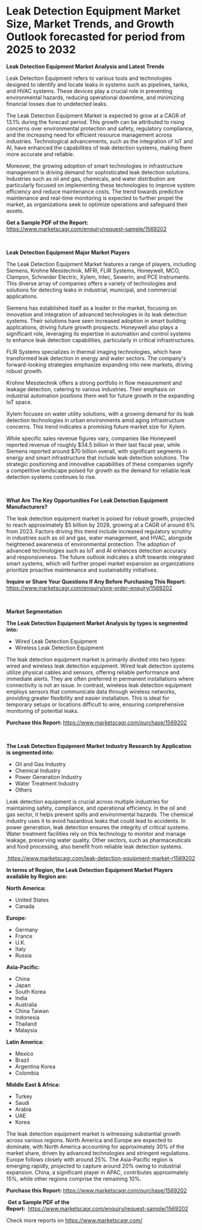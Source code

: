 <p><h1>Leak Detection Equipment Market Size, Market Trends, and Growth Outlook forecasted for period from 2025 to 2032</h1></p><p><strong>Leak Detection Equipment Market Analysis and Latest Trends</strong></p>
<p><p>Leak Detection Equipment refers to various tools and technologies designed to identify and locate leaks in systems such as pipelines, tanks, and HVAC systems. These devices play a crucial role in preventing environmental hazards, reducing operational downtime, and minimizing financial losses due to undetected leaks.</p><p>The Leak Detection Equipment Market is expected to grow at a CAGR of 13.1% during the forecast period. This growth can be attributed to rising concerns over environmental protection and safety, regulatory compliance, and the increasing need for efficient resource management across industries. Technological advancements, such as the integration of IoT and AI, have enhanced the capabilities of leak detection systems, making them more accurate and reliable.</p><p>Moreover, the growing adoption of smart technologies in infrastructure management is driving demand for sophisticated leak detection solutions. Industries such as oil and gas, chemicals, and water distribution are particularly focused on implementing these technologies to improve system efficiency and reduce maintenance costs. The trend towards predictive maintenance and real-time monitoring is expected to further propel the market, as organizations seek to optimize operations and safeguard their assets.</p></p>
<p><strong>Get a Sample PDF of the Report:&nbsp;</strong> <a href="https://www.marketscagr.com/enquiry/request-sample/1569202?utm_campaign=3541&utm_medium=2&utm_source=Github&utm_content=ia&utm_term=09042025&utm_id=leak-detection-equipment">https://www.marketscagr.com/enquiry/request-sample/1569202</a></p>
<p>&nbsp;</p>
<p><strong>Leak Detection Equipment Major Market Players</strong></p>
<p><p>The Leak Detection Equipment Market features a range of players, including Siemens, Krohne Messtechnik, MFRI, FLIR Systems, Honeywell, MCO, Clampon, Schneider Electric, Xylem, Inlec, Sewerin, and PCE Instruments. This diverse array of companies offers a variety of technologies and solutions for detecting leaks in industrial, municipal, and commercial applications.</p><p>Siemens has established itself as a leader in the market, focusing on innovation and integration of advanced technologies in its leak detection systems. Their solutions have seen increased adoption in smart building applications, driving future growth prospects. Honeywell also plays a significant role, leveraging its expertise in automation and control systems to enhance leak detection capabilities, particularly in critical infrastructures.</p><p>FLIR Systems specializes in thermal imaging technologies, which have transformed leak detection in energy and water sectors. The company's forward-looking strategies emphasize expanding into new markets, driving robust growth.</p><p>Krohne Messtechnik offers a strong portfolio in flow measurement and leakage detection, catering to various industries. Their emphasis on industrial automation positions them well for future growth in the expanding IoT space.</p><p>Xylem focuses on water utility solutions, with a growing demand for its leak detection technologies in urban environments amid aging infrastructure concerns. This trend indicates a promising future market size for Xylem.</p><p>While specific sales revenue figures vary, companies like Honeywell reported revenue of roughly $34.5 billion in their last fiscal year, while Siemens reported around $70 billion overall, with significant segments in energy and smart infrastructure that include leak detection solutions. The strategic positioning and innovative capabilities of these companies signify a competitive landscape poised for growth as the demand for reliable leak detection systems continues to rise.</p></p>
<p>&nbsp;</p>
<p><strong>What Are The Key Opportunities For Leak Detection Equipment Manufacturers?</strong></p>
<p><p>The leak detection equipment market is poised for robust growth, projected to reach approximately $5 billion by 2028, growing at a CAGR of around 6% from 2023. Factors driving this trend include increased regulatory scrutiny in industries such as oil and gas, water management, and HVAC, alongside heightened awareness of environmental protection. The adoption of advanced technologies such as IoT and AI enhances detection accuracy and responsiveness. The future outlook indicates a shift towards integrated smart systems, which will further propel market expansion as organizations prioritize proactive maintenance and sustainability initiatives.</p></p>
<p><strong>Inquire or Share Your Questions If Any Before Purchasing This Report:</strong> <a href="https://www.marketscagr.com/enquiry/pre-order-enquiry/1569202?utm_campaign=3541&utm_medium=2&utm_source=Github&utm_content=ia&utm_term=09042025&utm_id=leak-detection-equipment">https://www.marketscagr.com/enquiry/pre-order-enquiry/1569202</a></p>
<p>&nbsp;</p>
<p><strong>Market Segmentation</strong></p>
<p><strong>The Leak Detection Equipment Market Analysis by types is segmented into:</strong></p>
<p><ul><li>Wired Leak Detection Equipment</li><li>Wireless Leak Detection Equipment</li></ul></p>
<p><p>The leak detection equipment market is primarily divided into two types: wired and wireless leak detection equipment. Wired leak detection systems utilize physical cables and sensors, offering reliable performance and immediate alerts. They are often preferred in permanent installations where connectivity is not an issue. In contrast, wireless leak detection equipment employs sensors that communicate data through wireless networks, providing greater flexibility and easier installation. This is ideal for temporary setups or locations difficult to wire, ensuring comprehensive monitoring of potential leaks.</p></p>
<p><strong>Purchase this Report:&nbsp;</strong><a href="https://www.marketscagr.com/purchase/1569202?utm_campaign=3541&utm_medium=2&utm_source=Github&utm_content=ia&utm_term=09042025&utm_id=leak-detection-equipment">https://www.marketscagr.com/purchase/1569202</a></p>
<p>&nbsp;</p>
<p><strong>The Leak Detection Equipment Market Industry Research by Application is segmented into:</strong></p>
<p><ul><li>Oil and Gas Industry</li><li>Chemical Industry</li><li>Power Generation Industry</li><li>Water Treatment Industry</li><li>Others</li></ul></p>
<p><p>Leak detection equipment is crucial across multiple industries for maintaining safety, compliance, and operational efficiency. In the oil and gas sector, it helps prevent spills and environmental hazards. The chemical industry uses it to avoid hazardous leaks that could lead to accidents. In power generation, leak detection ensures the integrity of critical systems. Water treatment facilities rely on this technology to monitor and manage leakage, preserving water quality. Other sectors, such as pharmaceuticals and food processing, also benefit from reliable leak detection systems.</p></p>
<p><a href="https://www.marketscagr.com/leak-detection-equipment-market-r1569202?utm_campaign=3541&utm_medium=2&utm_source=Github&utm_content=ia&utm_term=09042025&utm_id=leak-detection-equipment">&nbsp;https://www.marketscagr.com/leak-detection-equipment-market-r1569202</a></p>
<p><strong>In terms of Region, the Leak Detection Equipment Market Players available by Region are:</strong></p>
<p>
    <p> <strong> North America: </strong>
        <ul>
            <li>United States</li>
            <li>Canada</li>
        </ul>
        </p> 
    <p> <strong> Europe: </strong>
        <ul>
            <li>Germany</li>
            <li>France</li>
            <li>U.K.</li>
            <li>Italy</li>
            <li>Russia</li>
        </ul>
        </p> 
    <p> <strong> Asia-Pacific: </strong>
        <ul>
            <li>China</li>
            <li>Japan</li>
            <li>South Korea</li>
            <li>India</li>
            <li>Australia</li>
            <li>China Taiwan</li>
            <li>Indonesia</li>
            <li>Thailand</li>
            <li>Malaysia</li>
        </ul>
        </p> 
    <p> <strong> Latin America: </strong>
        <ul>
            <li>Mexico</li>
            <li>Brazil</li>
            <li>Argentina Korea</li>
            <li>Colombia</li>
        </ul>
        </p> 
    <p> <strong> Middle East & Africa: </strong>
        <ul>
            <li>Turkey</li>
            <li>Saudi</li>
            <li>Arabia</li>
            <li>UAE</li>
            <li>Korea</li>
        </ul>
    </p>
    </p>
<p><p>The leak detection equipment market is witnessing substantial growth across various regions. North America and Europe are expected to dominate, with North America accounting for approximately 30% of the market share, driven by advanced technologies and stringent regulations. Europe follows closely with around 25%. The Asia-Pacific region is emerging rapidly, projected to capture around 20% owing to industrial expansion. China, a significant player in APAC, contributes approximately 15%, while other regions comprise the remaining 10%.</p></p>
<p><strong>Purchase this Report: </strong><a href="https://www.marketscagr.com/purchase/1569202?utm_campaign=3541&utm_medium=2&utm_source=Github&utm_content=ia&utm_term=09042025&utm_id=leak-detection-equipment">https://www.marketscagr.com/purchase/1569202</a></p>
<p>&nbsp;<strong>Get a Sample PDF of the Report:&nbsp;&nbsp;</strong><a href="https://www.marketscagr.com/enquiry/request-sample/1569202?utm_campaign=3541&utm_medium=2&utm_source=Github&utm_content=ia&utm_term=09042025&utm_id=leak-detection-equipment">https://www.marketscagr.com/enquiry/request-sample/1569202</a></p>
<p><strong></strong></p>
<p>Check more reports on <a href="https://www.marketscagr.com/?utm_campaign=3541&utm_medium=2&utm_source=Github&utm_content=ia&utm_term=09042025&utm_id=leak-detection-equipment">https://www.marketscagr.com/</a></p>